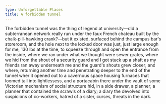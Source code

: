 ```yaml
---
type: Unforgettable Places
title: A forbidden tunnel
---
```


The forbidden tunnel was the thing of legend at university&mdash;did a subterranean network really run under the faux French chateau built by the chalk-pill-hawking crank?&mdash;but it existed, surfaced behind the campus bar's storeroom, and the hole next to the locked door was just, just large enough for me, 130 lbs at the time, to squeeze through and open the entrance from the inside, where we ran under what we thought were sewer grates, where we hid from the shout of a security guard and I got stuck up a shaft as my friends ran away underneath me and the guard's shouts grew closer; and where, returning another time and penetrating deeper to the end of the tunnel wher it opened out to a cavernous space housing furnaces that loomed tall into lightlessess, and a portacabin there under the vault of some Victorian mechanism of social structure hid, in a side drawer, a planner; a planner that contained the scrawls of a diary; a diary the devolved into suspicions of co-workers, hatred of a sister, curses, threats in the dark.
